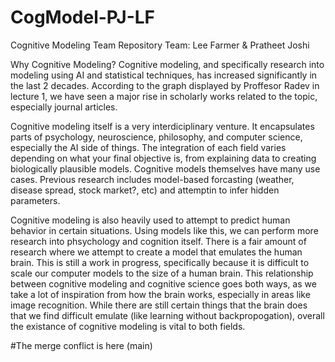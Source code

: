 # CogModel-PJ-LF
Cognitive Modeling Team Repository
Team: Lee Farmer & Pratheet Joshi

Why Cognitive Modeling?
Cognitive modeling, and specifically research into modeling using AI and statistical techniques, has increased significantly in the last 2 decades. According to the graph displayed by Proffesor Radev in lecture 1, we have seen a major rise in scholarly works related to the topic, especially journal articles. 

Cognitive modeling itself is a very interdiciplinary venture. It encapsulates parts of psychology, neuroscience, philosophy, and computer science, especially the AI side of things. The integration of each field varies depending on what your final objective is, from explaining data to creating biologically plausible models.  Cognitive models themselves have many use cases. Previous research includes model-based forcasting (weather, disease spread, stock market?, etc) and attemptin to infer hidden parameters.

Cognitive modeling is also heavily used to attempt to predict human behavior in certain situations. Using models like this, we can perform more research into phsychology and cognition itself. There is a fair amount of research where we attempt to create a model that emulates the human brain. This is still a work in progress, specifically because it is difficult to scale our computer models to the size of a human brain. This relationship between cognitive modeling and cognitive science goes both ways, as we take a lot of inspiration from how the brain works, especially in areas like image recognition. While there are still certain things that the brain does that we find difficult emulate (like learning without backpropogation), overall the existance of cognitive modeling is vital to both fields.

#The merge conflict is here (main)